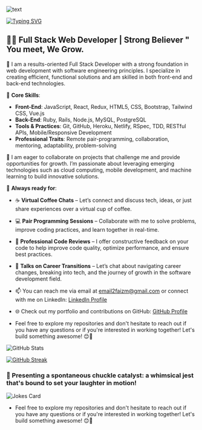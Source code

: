 ![text](https://github.com/the-faizmohammad/the-faizmohammad/assets/134736318/1eec2f6d-db27-4ce9-98dc-993524db4bd3)

[![Typing SVG](https://readme-typing-svg.demolab.com/?lines=I+'m+curious+to+learn;passion+to+create)](https://git.io/typing-svg)

## 👨‍💻 Full Stack Web Developer | Strong Believer " You meet, We Grow.

🌱 I am a results-oriented Full Stack Developer with a strong foundation in web development with software engineering principles. I specialize in creating efficient, functional solutions and am skilled in both front-end and back-end technologies.

💼 **Core Skills**:
- **Front-End**: JavaScript, React, Redux, HTML5, CSS, Bootstrap, Tailwind CSS, Vue.js
- **Back-End**: Ruby, Rails, Node.js, MySQL, PostgreSQL
- **Tools & Practices**: Git, GitHub, Heroku, Netlify, RSpec, TDD, RESTful APIs, Mobile/Responsive Development
- **Professional Traits**: Remote pair-programming, collaboration, mentoring, adaptability, problem-solving

💞 I am eager to collaborate on projects that challenge me and provide opportunities for growth. I’m passionate about leveraging emerging technologies such as cloud computing, mobile development, and machine learning to build innovative solutions.

🚀 **Always ready for**:
- ☕ **Virtual Coffee Chats** – Let’s connect and discuss tech, ideas, or just share experiences over a virtual cup of coffee.
- 💻 **Pair Programming Sessions** – Collaborate with me to solve problems, improve coding practices, and learn together in real-time.
- 📝 **Professional Code Reviews** – I offer constructive feedback on your code to help improve code quality, optimize performance, and ensure best practices.
- 💬 **Talks on Career Transitions** – Let’s chat about navigating career changes, breaking into tech, and the journey of growth in the software development field.

- 📫 You can reach me via email at [email2faizm@gmail.com](mailto:email2faizm@gmail.com) or connect with me on LinkedIn: [LinkedIn Profile](https://www.linkedin.com/in/faiz-mohammad-967354142/)
- 🌐 Check out my portfolio and contributions on GitHub: [GitHub Profile](https://github.com/the-faizmohammad)
- Feel free to explore my repositories and don't hesitate to reach out if you have any questions or if you're interested in working together! Let's build something awesome! 😊🚀

![GitHub Stats](https://github-readme-stats.vercel.app/api?username=the-faizmohammad&show_icons=true&theme=theme_name) 

[![GitHub Streak](https://github-readme-streak-stats.herokuapp.com?user=the-faizmohammad&theme=blueberry&date_format=M%20j%5B%2C%20Y%5D)](https://git.io/streak-stats)

### 🎉 Presenting a spontaneous chuckle catalyst: a whimsical jest that's bound to set your laughter in motion!
![Jokes Card](https://readme-jokes.vercel.app/api) 
- Feel free to explore my repositories and don't hesitate to reach out if you have any questions or if you're interested in working together! Let's build something awesome! 😊🚀


